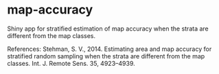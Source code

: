 # map-accuracy
Shiny app for stratified estimation of map accuracy when the strata are different from the map classes.

References:
Stehman, S. V., 2014. Estimating area and map accuracy for stratified random sampling when the strata are different from the map classes. Int. J. Remote Sens. 35, 4923–4939.
